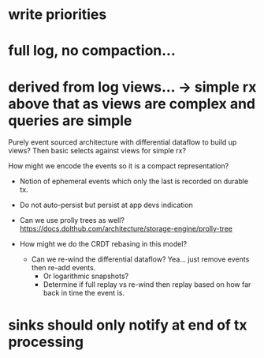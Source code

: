 # write priorities

# full log, no compaction...

# derived from log views... -> simple rx above that as views are complex and queries are simple

Purely event sourced architecture with differential dataflow to build up views?
Then basic selects against views for simple rx?

How might we encode the events so it is a compact representation?
- Notion of ephemeral events which only the last is recorded on durable tx.
- Do not auto-persist but persist at app devs indication
- Can we use prolly trees as well? https://docs.dolthub.com/architecture/storage-engine/prolly-tree

- How might we do the CRDT rebasing in this model?
  - Can we re-wind the differential dataflow? Yea... just remove events then re-add events.
    - Or logarithmic snapshots?
    - Determine if full replay vs re-wind then replay based on how far back in time the event is.

# sinks should only notify at end of tx processing